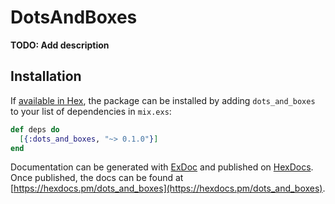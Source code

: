 # DotsAndBoxes

**TODO: Add description**

## Installation

If [available in Hex](https://hex.pm/docs/publish), the package can be installed
by adding `dots_and_boxes` to your list of dependencies in `mix.exs`:

```elixir
def deps do
  [{:dots_and_boxes, "~> 0.1.0"}]
end
```

Documentation can be generated with [ExDoc](https://github.com/elixir-lang/ex_doc)
and published on [HexDocs](https://hexdocs.pm). Once published, the docs can
be found at [https://hexdocs.pm/dots_and_boxes](https://hexdocs.pm/dots_and_boxes).

